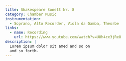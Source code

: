 ```yaml
---
title: Shakespeare Sonett Nr. 8
category: Chamber Music
instrumentation:
  - Soprano, Alto Recorder, Viola da Gamba, Theorbe 
links:
  - name: Recording
    url: https://www.youtube.com/watch?v=U8h4cx3jRe8
description: |
  Lorem ipsum dolor sit amed and so on
  and so forth.
---
```

